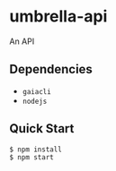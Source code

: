 # umbrella-api

An API

## Dependencies
- `gaiacli`
- `nodejs`

## Quick Start
```sh
$ npm install
$ npm start
```
